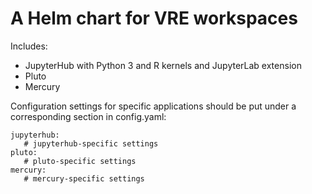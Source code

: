 # A Helm chart for VRE workspaces

Includes:
- JupyterHub with Python 3 and R kernels and JupyterLab extension
- Pluto
- Mercury

Configuration settings for specific applications should be put under a corresponding section in config.yaml:

```
jupyterhub:
   # jupyterhub-specific settings
pluto:
   # pluto-specific settings
mercury:
   # mercury-specific settings   
```   
